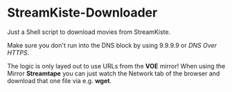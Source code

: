 # StreamKiste-Downloader

Just a Shell script to download movies from StreamKiste.

Make sure you don't run into the DNS block by using 9.9.9.9 or *DNS Over HTTPS*.

The logic is only layed out to use URLs from the **VOE** mirror!
When using the Mirror **Streamtape** you can just watch the Network tab of the browser and download that one file via e.g. **wget**.


